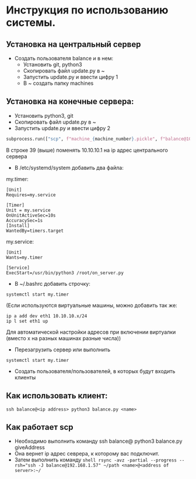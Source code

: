 # Инструкция по использованию системы.

## Установка на центральный сервер

- Создать пользователя balance и в нем:
  - Установить git, python3
  - Скопировать файл update.py в ~
  - Запустить update.py и ввести цифру 1
  - В ~ создать папку machines

## Установка на конечные сервера:


- Установить python3, git
- Скопировать файл update.py в ~
- Запустить update.py и ввести цифру 2

```python
subprocess.run(["scp", f"machine_{machine_number}.pickle", f"balance@10.10.10.1:~/machines/machine_{machine_number}.pickle"])
```
В строке 39 (выше) поменять 10.10.10.1 на ip адрес центрального сервера

- В /etc/systemd/system добавить два файла:

my.timer:
```text
[Unit]
Requires=my.service

[Timer]
Unit = my.service
OnUnitActiveSec=10s
AccuracySec=1s
[Install]
WantedBy=timers.target
```
my.service:
```text
[Unit]
Wants=my.timer

[Service]
ExecStart=/usr/bin/python3 /root/on_server.py
```

- В ~/.bashrc добавить строчку:
```text
systemctl start my.timer
```
(Если используются виртуальные машины, можно добавить так же:
```shell
ip a add dev eth1 10.10.10.x/24
ip l set eth1 up
```
Для автоматической настройки адресов при включении виртуалки (вместо x на разных машинах разные числа))

- Перезагрузить сервер или выполнить
```shell
systemctl start my.timer
```

- Создать пользователя/пользователей, в которых будут входить клиенты

## Как использовать клиент:

```shell
ssh balance@<ip address> python3 balance.py <name>
```

## Как работает scp

* Необходимо выполнить команду ssh balance@<ip address> python3 balance.py giveAddress
* Она вернет ip адрес севрера, к которому вас подключит.
* Затем выполнить команду ```shell rsync -avz -partial --progress --rsh="ssh -J balance@192.168.1.57" ~/path <name>@<address of server>:~/```
